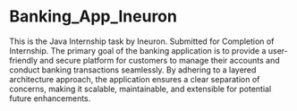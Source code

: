 # Banking_App_Ineuron
This is the Java Internship task by Ineuron. Submitted for Completion of Internship. The primary goal of the banking application is to provide a user-friendly and secure platform for customers to manage their accounts and conduct banking transactions seamlessly. By adhering to a layered architecture approach, the application ensures a clear separation of concerns, making it scalable, maintainable, and extensible for potential future enhancements.
